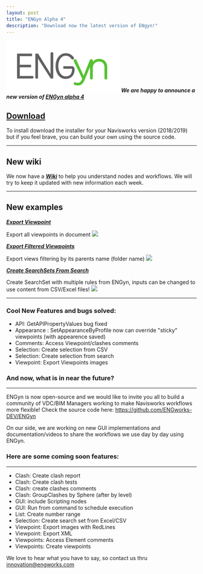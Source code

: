 ```yaml
---
layout: post
title: "ENGyn Alpha 4"
description: "Download now the latest version of ENgyn!"
---
```


![](https://github.com/ENGworks-DEV/ENGyn/blob/master/tools/ENGyn-300x138.png?raw=true)
***We are happy to announce a new version of [ENGyn alpha 4](https://github.com/ENGworks-DEV/ENGyn/releases/tag/0.1.4.alpha4)***

## [Download](https://github.com/ENGworks-DEV/ENGyn/releases/tag/0.1.4.alpha4)
To install download the installer for your Navisworks version (2018/2019) but if you feel brave, you can build your own using the source code.

------
## New wiki

We now have a [***Wiki***](https://github.com/ENGworks-DEV/ENGyn/wiki) to help you understand nodes and workflows. 
We will try to keep it updated with new information each week.

------
## New examples

[***Export Viewpoint***](https://github.com/ENGworks-DEV/ENGyn/blob/master/examples/ExportViewpoint.vplxml)

Export all viewpoints in document
![](/ENGyn/assests/img/ExportViewpoint.png)

[***Export Filtered Viewpoints***](https://github.com/ENGworks-DEV/ENGyn/blob/master/examples/ExportFilteredViewpoints.vplxml)

Export views filtering by its parents name (folder name)
![](/ENGyn/assests/img/ExportFilteredViewpoints.png)


[***Create SearchSets From Search***](https://github.com/ENGworks-DEV/ENGyn/blob/master/examples/CreateSearchSetsFromSearch.vplxml)

Create SearchSet with multiple rules from ENGyn, inputs can be changed to use content from CSV/Excel files!
![](/ENGyn/assests/img/CreateSearchSetsFromSearch.png)


------

### Cool New Features and bugs solved:

* API: GetAPIPropertyValues bug fixed
* Appearance : SetAppearanceByProfile now can override "sticky" viewpoints (with appearence saved)
* Comments: Access Viewpoint/clashes comments
* Selection: Create selection from CSV
* Selection: Create selection from search
* Viewpoint: Export Viewpoints images


### And now, what is in near the future?
------------------------------------------------------------


ENGyn is now open-source and we would like to invite you all to build a community of VDC/BIM Managers working to make Navisworks workflows more flexible! Check the source code here:  https://github.com/ENGworks-DEV/ENGyn

On our side, we are working on new GUI implementations and documentation/videos to share the workflows we use day by day using ENGyn.

### Here are some coming soon features:
------------------------------------------------------------
* Clash: Create clash report
* Clash: Create clash tests
* Clash: create clashes comments
* Clash: GroupClashes by Sphere (after by level)
* GUI: include Scripting nodes
* GUI: Run from command to schedule execution
* List: Create number range
* Selection: Create search set from Excel/CSV
* Viewpoint: Export images with RedLines
* Viewpoint: Export XML
* Viewpoints: Access Element comments
* Viewpoints: Create viewpoints


We love to hear what you have to say, so contact us thru [innovation@engworks.com](mailto:innovation@engworks.com?subject=ENGyn%200.1.4:%20Feedback)

